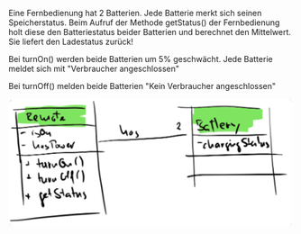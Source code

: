 Eine Fernbedienung hat 2 Batterien. Jede Batterie merkt sich seinen Speicherstatus. Beim Aufruf der Methode getStatus()
der Fernbedienung holt diese den Batteriestatus beider Batterien und berechnet den Mittelwert. Sie liefert den
Ladestatus zurück!

Bei turnOn() werden beide Batterien um 5% geschwächt. Jede Batterie meldet sich mit "Verbraucher angeschlossen"

Bei turnOff() melden beide Batterien "Kein Verbraucher angeschlossen"

![](.readme_images/4ce7594a.png)